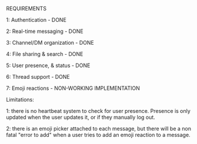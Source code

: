 REQUIREMENTS

1: Authentication - DONE

2: Real-time messaging - DONE

3: Channel/DM organization - DONE

4: File sharing & search - DONE

5: User presence, & status - DONE

6: Thread support - DONE

7: Emoji reactions - NON-WORKING IMPLEMENTATION 



Limitations:

1: there is no heartbeat system to check for user presence. Presence is only updated when the user updates it, or if they manually log out. 

2: there is an emoji picker attached to each message, but there will be a non fatal "error to add" when a user tries to add an emoji reaction to a message. 

